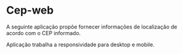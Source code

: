 # Cep-web
  A seguinte aplicação propõe fornecer informações de localização de acordo com o CEP  informado.
  
  
  
  
  Aplicação trabalha a responsividade para desktop e mobile.
